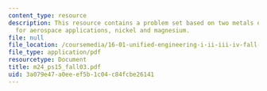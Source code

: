 ```yaml
---
content_type: resource
description: This resource contains a problem set based on two metals of interest
  for aerospace applications, nickel and magnesium.
file: null
file_location: /coursemedia/16-01-unified-engineering-i-ii-iii-iv-fall-2005-spring-2006/3a079e47a0eeef5b1c04c84fcbe26141_m24_ps15_fall03.pdf
file_type: application/pdf
resourcetype: Document
title: m24_ps15_fall03.pdf
uid: 3a079e47-a0ee-ef5b-1c04-c84fcbe26141
---
```

